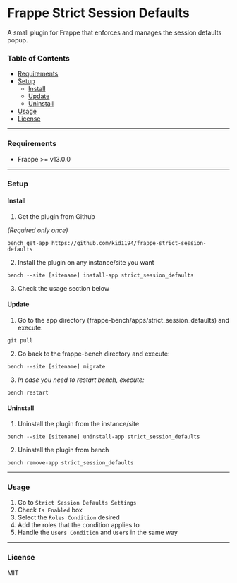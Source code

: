 # Frappe Strict Session Defaults
A small plugin for Frappe that enforces and manages the session defaults popup.

### Table of Contents
<ul>
    <li><a href="#requirements">Requirements</a></li>
    <li>
        <a href="#setup">Setup</a>
        <ul>
            <li><a href="#install">Install</a></li>
            <li><a href="#update">Update</a></li>
            <li><a href="#uninstall">Uninstall</a></li>
        </ul>
    </li>
    <li><a href="#usage">Usage</a></li>
    <li><a href="#license">License</a></li>
</ul>

---

### Requirements
- Frappe >= v13.0.0

---

### Setup

#### Install
1. Get the plugin from Github

*(Required only once)*

`bench get-app https://github.com/kid1194/frappe-strict-session-defaults`

2. Install the plugin on any instance/site you want

`bench --site [sitename] install-app strict_session_defaults`

3. Check the usage section below

#### Update
1. Go to the app directory (frappe-bench/apps/strict_session_defaults) and execute:

`git pull`

2. Go back to the frappe-bench directory and execute:

`bench --site [sitename] migrate`

3. *In case you need to restart bench, execute:*

`bench restart`

#### Uninstall
1. Uninstall the plugin from the instance/site

`bench --site [sitename] uninstall-app strict_session_defaults`

2. Uninstall the plugin from bench

`bench remove-app strict_session_defaults`

---

### Usage
1. Go to `Strict Session Defaults Settings`
2. Check `Is Enabled` box
3. Select the `Roles Condition` desired
4. Add the roles that the condition applies to
5. Handle the `Users Condition` and `Users` in the same way

---

### License
MIT

